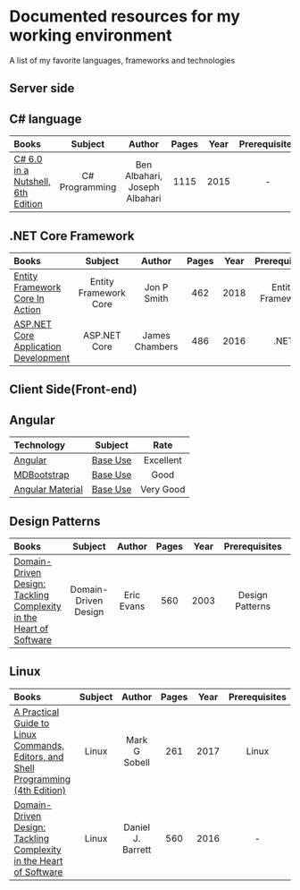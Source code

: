 # Documented resources for my working environment

A list of my favorite languages, frameworks and technologies

## Server side 

## C# language
Books | Subject | Author | Pages | Year | Prerequisites | Rate
:-- | :--: | :--: | :--: | :--: | :--: | :--:
[C# 6.0 in a Nutshell, 6th Edition](https://www.oreilly.com/library/view/c-60-in/9781491927090/) | C# Programming | Ben Albahari, Joseph Albahari | 1115 | 2015 | - | Very Good |


## .NET Core Framework 
Books | Subject | Author | Pages | Year | Prerequisites | Rate
:-- | :--: | :--: | :--: | :--: | :--: | :--:
[Entity Framework Core In Action](https://www.manning.com/books/entity-framework-core-in-action) | Entity Framework Core | Jon P Smith | 462 | 2018 | Entity Framework | Excellent |
[ASP.NET Core Application Development](https://www.amazon.com/ASP-NET-Core-Application-Development-application/dp/1509304061) | ASP.NET Core | James Chambers | 486 | 2016 | .NET | Good |

## Client Side(Front-end)
## Angular
Technology | Subject | Rate  
:-- | :--: | :--: 
[Angular](https://angular.io/) | [Base Use](https://angular.io/tutorial) | Excellent
[MDBootstrap](https://mdbootstrap.com/) | [Base Use](https://mdbootstrap.com/docs/angular/) | Good |
[Angular Material](https://material.angular.io/) | [Base Use](https://material.angular.io/components/categories) | Very Good |

## Design Patterns
Books | Subject | Author | Pages | Year | Prerequisites | Rate
:-- | :--: | :--: | :--: | :--: | :--: | :--:
[Domain-Driven Design: Tackling Complexity in the Heart of Software](https://www.amazon.com/Domain-Driven-Design-Tackling-Complexity-Software/dp/0321125215/ref=sr_1_1?ie=UTF8&qid=1548796859&sr=8-1&keywords=domain+driven+design+eric+evans) | Domain-Driven Design | Eric Evans | 560 | 2003 | Design Patterns | Excellent |

## Linux
Books | Subject | Author | Pages | Year | Prerequisites | Rate
:-- | :--: | :--: | :--: | :--: | :--: | :--:
[A Practical Guide to Linux Commands, Editors, and Shell Programming (4th Edition) ](https://www.amazon.com/Practical-Guide-Commands-Editors-Programming/dp/0134774604) | Linux | Mark G Sobell | 261 | 2017 | Linux | Very Good |
[Domain-Driven Design: Tackling Complexity in the Heart of Software](https://www.oreilly.com/library/view/linux-pocket-guide/9781491927557/) | Linux | Daniel J. Barrett | 560 | 2016 | - | Excellent |
